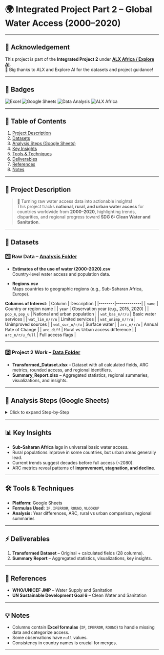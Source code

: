 # 🌍 Integrated Project Part 2 – Global Water Access (2000–2020)

---

## 📢 Acknowledgement
This project is part of the **Integrated Project 2** under **[ALX Africa / Explore AI](https://www.alxafrica.com/)**.  
🙏 Big thanks to ALX and Explore AI for the datasets and project guidance!

---

## 🌟 Badges
![Excel](https://img.shields.io/badge/Tool-Excel-green)
![Google Sheets](https://img.shields.io/badge/Tool-GoogleSheets-blue)
![Data Analysis](https://img.shields.io/badge/Skill-DataAnalysis-yellow)
![ALX Africa](https://img.shields.io/badge/Project-ALX-red)

---

## 📌 Table of Contents
1. [Project Description](#-project-description)
2. [Datasets](#-datasets)
3. [Analysis Steps (Google Sheets)](#-analysis-steps-google-sheets)
4. [Key Insights](#-key-insights)
5. [Tools & Techniques](#-tools--techniques)
6. [Deliverables](#-deliverables)
7. [References](#-references)
8. [Notes](#-notes)

---

## 📖 Project Description
> 🌊 Turning raw water access data into actionable insights!  
> This project tracks **national, rural, and urban water access** for countries worldwide from **2000–2020**, highlighting trends, disparities, and regional progress toward **SDG 6: Clean Water and Sanitation**.

---

## 📁 Datasets

### 1️⃣ Raw Data – [Analysis Folder](./analysis)
- **Estimates of the use of water (2000-2020).csv**  
  Country-level water access and population data.  

- **Regions.csv**  
  Maps countries to geographic regions (e.g., Sub-Saharan Africa, Europe).  

**Columns of Interest**:
| Column | Description |
|--------|-------------|
| `name` | Country or region name |
| `year` | Observation year (e.g., 2015, 2020) |
| `pop_n`, `pop_u` | National and urban population |
| `wat_bas_n/r/u` | Basic water services |
| `wat_lim_n/r/u` | Limited services |
| `wat_unimp_n/r/u` | Unimproved sources |
| `wat_sur_n/r/u` | Surface water |
| `arc_n/r/u` | Annual Rate of Change |
| `arc_diff` | Rural vs Urban access difference |
| `arc_n/r/u_full` | Full access flags |

---

### 2️⃣ Project 2 Work – [Data Folder](./data)
- **Transformed_Dataset.xlsx** – Dataset with all calculated fields, ARC metrics, rounded access, and regional identifiers.  
- **Summary_Report.xlsx** – Aggregated statistics, regional summaries, visualizations, and insights.  
---

## 🔹 Analysis Steps (Google Sheets)

<details>
<summary>Click to expand Step-by-Step</summary>

1. **Inspect & Clean Data**  
   - Remove duplicates, handle nulls, standardize country names.  

2. **Calculate Year Differences**  
   - `year_difference` → gap between consecutive entries per country.  

3. **Compute Annual Rate of Change (ARC)**  
   - Formula:  
     ```
     ARC = (Value in Year n+1 – Value in Year n) / Year Difference
     ```
   - Applied to national, rural, and urban populations (`arc_n/r/u`).  
   - Used `IFERROR` to handle missing/null values.  

4. **Round & Flag Full Access**  
   - Rounded percentages ≥100% = full access.  
   - Flags: `arc_n_full`, `arc_r_full`, `arc_u_full`.  

5. **Compare Rural vs Urban Access**  
   - `arc_diff = arc_r - arc_u`  
   - Histograms to visualize disparities.  

6. **Summarize by Region**  
   - Merged `Regions.csv` using `VLOOKUP`.  
   - Average ARC and population-weighted access per region.  
   - Scatter plots comparing national vs rural progress.  

7. **Generate Final Summary Sheet**  
   - Compiled transformed columns, ARC metrics, and regional insights.  
   - Highlighted key findings for advocacy.  

</details>

---

## 📊 Key Insights
- **Sub-Saharan Africa** lags in universal basic water access.  
- Rural populations improve in some countries, but urban areas generally lead.  
- Current trends suggest decades before full access (~2080).  
- ARC metrics reveal patterns of **improvement, stagnation, and decline**.  

---

## 🛠 Tools & Techniques
- **Platform:** Google Sheets  
- **Formulas Used:** `IF`, `IFERROR`, `ROUND`, `VLOOKUP`  
- **Analysis:** Year differences, ARC, rural vs urban comparison, regional summaries  

---

## ⚡ Deliverables
1. **Transformed Dataset** – Original + calculated fields (28 columns).  
2. **Summary Report** – Aggregated statistics, visualizations, key insights.  

---

## 🔗 References
- **WHO/UNICEF JMP** – Water Supply and Sanitation  
- **UN Sustainable Development Goal 6** – Clean Water and Sanitation  

---

## 💡 Notes
- Columns contain **Excel formulas** (`IF`, `IFERROR`, `ROUND`) to handle missing data and categorize access.  
- Some observations have `null` values.  
- Consistency in country names is crucial for merges.  

---




